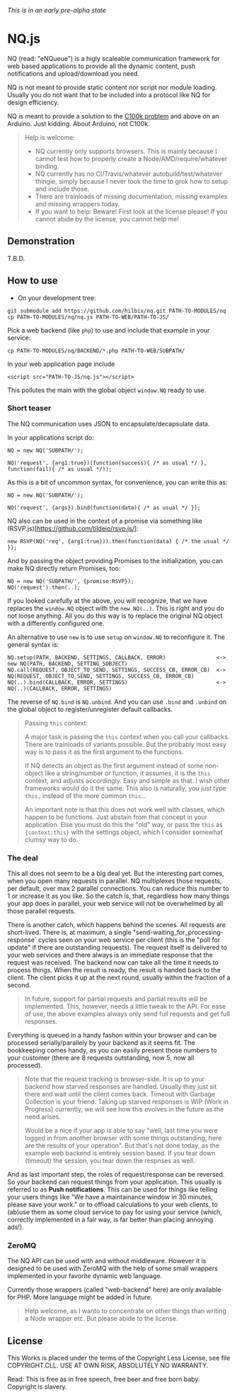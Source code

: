 *This is in an early pre-alpha state*

# NQ.js

NQ (read: "eNQueue") is a higly scaleable communication framework for web based applications to provide all the dynamic content, push notifications and upload/download you need.

NQ is not meant to provide static content nor script nor module loading.  Usually you do not want that to be included into a protocol like NQ for design efficiency.

NQ is meant to provide a solution to the [C100k problem](http://en.wikipedia.org/wiki/C10k_problem) and above on an Arduino.  Just kidding.  About Arduino, not C100k.

> Help is welcome:
> - NQ currently only supports browsers.  This is mainly because I cannot test how to properly create a Node/AMD/require/whatever binding.
> - NQ currently has no CI/Travis/whatever autobuild/test/whatever thingie, simply because I never took the time to grok how to setup and include those.
> - There are trainloads of missing documentation, missing examples and missing wrappers today.
> - If you want to help:  Beware!  First look at the license please!  If you cannot abide by the license, you cannot help me!

## Demonstration

T.B.D.

## How to use

- On your development tree:
```
git submodule add https://github.com/hilbix/nq.git PATH-TO-MODULES/nq
cp PATH-TO-MODULES/nq/nq.js PATH-TO-WEB/PATH-TO-JS/
```
Pick a web backend (like `php`) to use and include that example in your service:
```
cp PATH-TO-MODULES/nq/BACKEND/*.php PATH-TO-WEB/SUBPATH/
```
In your web application page include
```
<script src="PATH-TO-JS/nq.js"></script>
```

This pollutes the main with the global object `window.NQ` ready to use.

### Short teaser

The NQ communication uses JSON to encapsulate/decapsulate data.

In your applications script do:

```
NQ = new NQ('SUBPATH/');

NQ('request', {arg1:true})(function(success){ /* as usual */ }, function(fail){ /* as usual */));
```
As this is a bit of uncommon syntax, for convenience, you can write this as:

```
NQ = new NQ('SUBPATH/');

NQ('request', {args}).bind(function(data){ /* as usual */ });
```
NQ also can be used in the context of a promise via something like (RSVP.js)[https://github.com/tildeio/rsvp.js/]:

```
new RSVP(NQ('req', {arg1:true})).then(function(data) { /* the usual */ });
```
And by passing the object providing Promises to the initialization, you can make NQ directly return Promises, too:
```
NQ = new NQ('SUBPATH/', {promise:RSVP});
NQ('request').then(..);
```

If you looked carefully at the above, you will recognize, that we have replaces the `window.NQ` object with the `new NQ(..)`.  This is right and you do not loose anything.  All you do this way is to replace the original NQ object with a differently configured one.

An alternative to use `new` is to use `setup` on `window.NQ` to reconfigure it.  The general syntax is:

```
NQ.setup(PATH, BACKEND, SETTINGS, CALLBACK, ERROR)                <->  new NQ(PATH, BACKEND, SETTING_SOBJECT)
NQ.call(REQUEST, OBJECT_TO_SEND, SETTINGS, SUCCESS_CB, ERROR_CB)  <->  NQ(REQUEST, OBJECT_TO_SEND, SETTINGS, SUCCESS_CB, ERROR_CB)
NQ(..).bind(CALLBACK, ERROR, SETTINGS)                            <->  NQ(..)(CALLBACK, ERROR, SETTINGS)
```
The reverse of `NQ.bind` is `NQ.unbind`.  And you can use `.bind` and `.unbind` on the global object to register/unregister default callbacks.

> Passing `this` context:
> 
> A major task is passing the `this` context when you call your callbacks.  There are trainloads of variants possible.  But the probably most easy way is to pass it as the first argument to the functions.
>
> If NQ detects an object as the first argument instead of some non-object like a string/number or function, it assumes, it is the `this` context, and adjusts accordingly.  Easy and simple as that.  I wish other frameworks would do it the same.  This also is naturally, you just type `this,` instead of the more common `this.`.
>
> An important note is that this does not work well with classes, which happen to be functions.  Just abstain from that concept in your application.  Else you must do this the "old" way, or pass the `this` as `{context:this}` with the settings object, which I consider somewhat clumsy way to do.

### The deal

This all does not seem to be a big deal yet.  But the interesting part comes, when you open many requests in parallel.  NQ multiplexes those requests, per default, over max 2 parallel connections.  You can reduce this number to 1 or increase it as you like.  So the catch is, that, regardless how many things your app does in parallel, your web service will not be overwhelmed by all those parallel requests.

There is another catch, which happens behind the scenes.  All requests are short-lived.  There is, at maximum, a single "send-waiting_for_processing-response` cycles seen on your web service per client (this is the "poll for update" if there are outstanding requests).  The request itself is delivered to your web services and there always is an immediate response that the request was received.  The backend now can take all the time it needs to process things.  When the result is ready, the result is handed back to the client.  The client picks it up at the next round, usually within the fraction of a second.

> In future, support for partial requests and partial results will be implemented.  This, however, needs a little tweak to the API.  For ease of use, the above examples always only send full requests and get full responses.

Everything is queued in a handy fashon within your browser and can be processed serially/parallely by your backend as it seems fit.  The bookkeeping comes handy, as you can easily present those numbers to your customer (there are 8 requests outstanding, now 5, now all processed).

> Note that the request tracking is browser-side.  It is up to your backend how starved responses are handled.  Usually they just sit there and wait until the client comes back.  Timeout with Garbage Collection is your friend.  Taking up starved responses is WiP (Work in Progress) currently, we will see how this evolves in the future as the need arises.
>
> Would be a nice if your app is able to say "well, last time you were logged in from another browser with some things outstanding, here are the results of your operation".  But that's not done today, as the example web backend is entirely session based.  If you tear down (timeout) the session, you tear down the respnses as well.

And as last important step, the roles of request/response can be reversed.  So your backend can request things from your application.  This usually is referred to as **Push notifications**.  This can be used for things like telling your users things like "We have a maintainance window in 30 minutes, please save your work." or to offload calculations to your web clients, to (ab)use them as some cloud service to pay for using your service (which, correctly implemented in a fair way, is far better than placing annoying ads!).

### ZeroMQ

The NQ API can be used with and without middleware.  However it is designed to be used with ZeroMQ with the help of some small wrappers implemented in your favorite dynamic web language.

Currently those wrappers (called "web-backend" here) are only available for PHP.  More language might be added in future.

> Help welcome, as I wanto to concentrate on other things than writing a Node wrapper etc.  But please abide to the license.

## License

This Works is placed under the terms of the Copyright Less License,
see file COPYRIGHT.CLL.  USE AT OWN RISK, ABSOLUTELY NO WARRANTY.

Read:  This is free as in free speech, free beer and free born baby.  Copyright is slavery.

